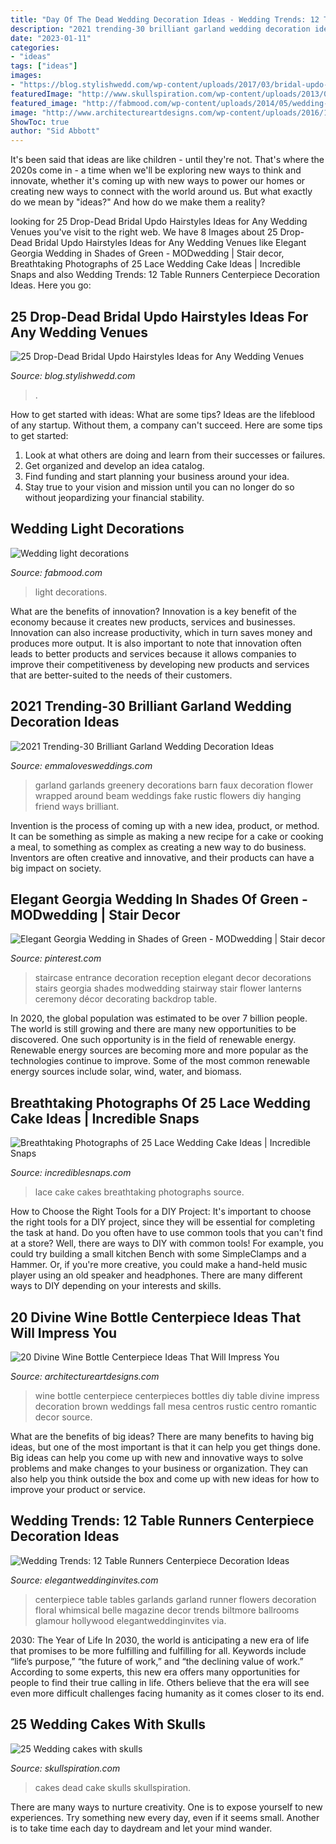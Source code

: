 ```yaml
---
title: "Day Of The Dead Wedding Decoration Ideas - Wedding Trends: 12 Table Runners Centerpiece Decoration Ideas"
description: "2021 trending-30 brilliant garland wedding decoration ideas"
date: "2023-01-11"
categories:
- "ideas"
tags: ["ideas"]
images:
- "https://blog.stylishwedd.com/wp-content/uploads/2017/03/bridal-updo-wedding-hairstyle-inspiration.jpeg"
featuredImage: "http://www.skullspiration.com/wp-content/uploads/2013/02/day-of-the-dead-cake.jpg"
featured_image: "http://fabmood.com/wp-content/uploads/2014/05/wedding-twinkle-light-decorations1.jpg"
image: "http://www.architectureartdesigns.com/wp-content/uploads/2016/10/8-19.jpg"
ShowToc: true
author: "Sid Abbott"
---
```



It's been said that ideas are like children - until they're not. That's where the 2020s come in - a time when we'll be exploring new ways to think and innovate, whether it's coming up with new ways to power our homes or creating new ways to connect with the world around us. But what exactly do we mean by "ideas?" And how do we make them a reality?

	

		
looking for 25 Drop-Dead Bridal Updo Hairstyles Ideas for Any Wedding Venues you've visit to the right web. We have 8 Images about 25 Drop-Dead Bridal Updo Hairstyles Ideas for Any Wedding Venues like Elegant Georgia Wedding in Shades of Green - MODwedding | Stair decor, Breathtaking Photographs of 25 Lace Wedding Cake Ideas | Incredible Snaps and also Wedding Trends: 12 Table Runners Centerpiece Decoration Ideas. Here you go:
		
    
## 25 Drop-Dead Bridal Updo Hairstyles Ideas For Any Wedding Venues

<img loading=lazy src="https://blog.stylishwedd.com/wp-content/uploads/2017/03/bridal-updo-wedding-hairstyle-inspiration.jpeg" onerror="this.onerror=null;this.src='https://tse2.mm.bing.net/th?id=OIP.o-lnpb95P_alf8Vzasvm5QHaLH&amp;pid=15.1';" alt="25 Drop-Dead Bridal Updo Hairstyles Ideas for Any Wedding Venues">

_Source: blog.stylishwedd.com_

>. 

	

How to get started with ideas: What are some tips?
Ideas are the lifeblood of any startup. Without them, a company can't succeed. Here are some tips to get started:
1. Look at what others are doing and learn from their successes or failures.
2. Get organized and develop an idea catalog. 
3. Find funding and start planning your business around your idea.  
4. Stay true to your vision and mission until you can no longer do so without jeopardizing your financial stability.

    
## Wedding Light Decorations

<img loading=lazy src="http://fabmood.com/wp-content/uploads/2014/05/wedding-twinkle-light-decorations1.jpg" onerror="this.onerror=null;this.src='https://tse1.mm.bing.net/th?id=OIP.NmJdKFqTWlWT6FrrEWfG5gHaLH&amp;pid=15.1';" alt="Wedding light decorations">

_Source: fabmood.com_

>light decorations. 

	

What are the benefits of innovation?
Innovation is a key benefit of the economy because it creates new products, services and businesses. Innovation can also increase productivity, which in turn saves money and produces more output. It is also important to note that innovation often leads to better products and services because it allows companies to improve their competitiveness by developing new products and services that are better-suited to the needs of their customers.

    
## 2021 Trending-30 Brilliant Garland Wedding Decoration Ideas

<img loading=lazy src="https://emmalovesweddings.com/wp-content/uploads/2018/11/greenery-garland-wedding-decorations.jpg" onerror="this.onerror=null;this.src='https://tse3.mm.bing.net/th?id=OIP.KC65NNqCzwjNWYHItF650QHaLH&amp;pid=15.1';" alt="2021 Trending-30 Brilliant Garland Wedding Decoration Ideas">

_Source: emmalovesweddings.com_

>garland garlands greenery decorations barn faux decoration flower wrapped around beam weddings fake rustic flowers diy hanging friend ways brilliant. 

	

Invention is the process of coming up with a new idea, product, or method. It can be something as simple as making a new recipe for a cake or cooking a meal, to something as complex as creating a new way to do business. Inventors are often creative and innovative, and their products can have a big impact on society.

    
## Elegant Georgia Wedding In Shades Of Green - MODwedding | Stair Decor

<img loading=lazy src="https://i.pinimg.com/originals/f3/6d/7a/f36d7a383bd22387eb47d6a745f1f14c.jpg" onerror="this.onerror=null;this.src='https://tse2.mm.bing.net/th?id=OIP.bjYmwoVuswCbm717X-RITAHaLH&amp;pid=15.1';" alt="Elegant Georgia Wedding in Shades of Green - MODwedding | Stair decor">

_Source: pinterest.com_

>staircase entrance decoration reception elegant decor decorations stairs georgia shades modwedding stairway stair flower lanterns ceremony décor decorating backdrop table. 

	

In 2020, the global population was estimated to be over 7 billion people. The world is still growing and there are many new opportunities to be discovered. One such opportunity is in the field of renewable energy. Renewable energy sources are becoming more and more popular as the technologies continue to improve. Some of the most common renewable energy sources include solar, wind, water, and biomass.

    
## Breathtaking Photographs Of 25 Lace Wedding Cake Ideas | Incredible Snaps

<img loading=lazy src="http://www.incrediblesnaps.com/wp-content/uploads/2014/11/Lace-Wedding-Cakes-12.jpg" onerror="this.onerror=null;this.src='https://tse3.mm.bing.net/th?id=OIP.f7wrsKiX5MTMbRdXOkDx4QHaO5&amp;pid=15.1';" alt="Breathtaking Photographs of 25 Lace Wedding Cake Ideas | Incredible Snaps">

_Source: incrediblesnaps.com_

>lace cake cakes breathtaking photographs source. 

	

How to Choose the Right Tools for a DIY Project: It's important to choose the right tools for a DIY project, since they will be essential for completing the task at hand.
Do you often have to use common tools that you can't find at a store? Well, there are ways to DIY with common tools! For example, you could try building a small kitchen Bench with some SimpleClamps and a Hammer. Or, if you're more creative, you could make a hand-held music player using an old speaker and headphones. There are many different ways to DIY depending on your interests and skills.

    
## 20 Divine Wine Bottle Centerpiece Ideas That Will Impress You

<img loading=lazy src="http://www.architectureartdesigns.com/wp-content/uploads/2016/10/8-19.jpg" onerror="this.onerror=null;this.src='https://tse3.mm.bing.net/th?id=OIP.oDH1o20YAxhLieq8N7affAHaLH&amp;pid=15.1';" alt="20 Divine Wine Bottle Centerpiece Ideas That Will Impress You">

_Source: architectureartdesigns.com_

>wine bottle centerpiece centerpieces bottles diy table divine impress decoration brown weddings fall mesa centros rustic centro romantic decor source. 

	

What are the benefits of big ideas?
There are many benefits to having big ideas, but one of the most important is that it can help you get things done. Big ideas can help you come up with new and innovative ways to solve problems and make changes to your business or organization. They can also help you think outside the box and come up with new ideas for how to improve your product or service.

    
## Wedding Trends: 12 Table Runners Centerpiece Decoration Ideas

<img loading=lazy src="https://www.elegantweddinginvites.com/wedding-blog/wp-content/uploads/2015/07/whimsical-elegance-garland-table-runner-centerpiece-ideas.jpg" onerror="this.onerror=null;this.src='https://tse1.mm.bing.net/th?id=OIP.AZ4Oq0rs7MH0B1dTY3SlrwHaLH&amp;pid=15.1';" alt="Wedding Trends: 12 Table Runners Centerpiece Decoration Ideas">

_Source: elegantweddinginvites.com_

>centerpiece table tables garlands garland runner flowers decoration floral whimsical belle magazine decor trends biltmore ballrooms glamour hollywood elegantweddinginvites via. 

	

2030: The Year of Life
In 2030, the world is anticipating a new era of life that promises to be more fulfilling and fulfilling for all. Keywords include “life’s purpose,” “the future of work,” and “the declining value of work.” According to some experts, this new era offers many opportunities for people to find their true calling in life. Others believe that the era will see even more difficult challenges facing humanity as it comes closer to its end.

    
## 25 Wedding Cakes With Skulls

<img loading=lazy src="http://www.skullspiration.com/wp-content/uploads/2013/02/day-of-the-dead-cake.jpg" onerror="this.onerror=null;this.src='https://tse2.mm.bing.net/th?id=OIP.yNiWQLHr0YrWVQF0W6aIDQHaLH&amp;pid=15.1';" alt="25 Wedding cakes with skulls">

_Source: skullspiration.com_

>cakes dead cake skulls skullspiration. 

	

There are many ways to nurture creativity. One is to expose yourself to new experiences. Try something new every day, even if it seems small. Another is to take time each day to daydream and let your mind wander.

